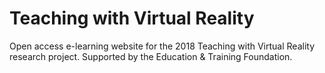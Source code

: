 # Teaching with Virtual Reality
Open access e-learning website for the 2018 Teaching with Virtual Reality research project. Supported by the Education &amp; Training Foundation.
